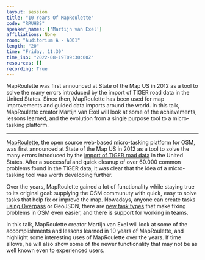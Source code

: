 ```yaml
---
layout: session
title: "10 Years Of MapRoulette"
code: "RRUH8S"
speaker_names: ['Martijn van Exel']
affiliations: None
room: "Auditorium A - A001"
length: "20"
time: "Friday, 11:30"
time_iso: "2022-08-19T09:30:00Z"
resources: []
recording: True
---
```


MapRoulette was first announced at State of the Map US in 2012 as a tool to solve the many errors introduced by the import of TIGER road data in the United States. Since then, MapRoulette has been used for map improvements and guided data imports around the world. In this talk, MapRoulette creator Martijn van Exel will look at some of the achievements, lessons learned, and the evolution from a single purpose tool to a micro-tasking platform.

<hr>

[MapRoulette](https://maproulette.org), the open source web-based micro-tasking platform for OSM, was first announced at State of the Map US in 2012 as a tool to solve the many errors introduced by the [import of TIGER road data](https://wiki.openstreetmap.org/wiki/TIGER) in the United States. After a successful and quick cleanup of over 60.000 common problems found in the TIGER data, it was clear that the idea of a micro-tasking tool was worth developing further. 

Over the years, MapRoulette gained a lot of functionality while staying true to its original goal: supplying the OSM communuty with quick, easy to solve tasks that help fix or improve the map. Nowadays, anyone can create tasks [using Overpass](https://learn.maproulette.org/documentation/using-overpass-to-create-challenges/#content) or GeoJSON, there are [new task types](https://learn.maproulette.org/documentation/creating-cooperative-challenges/#content) that make fixing problems in OSM even easier, and there is support for working in teams.

In this talk, MapRoulette creator Martijn van Exel will look at some of the accomplishments and lessons learned in 10 years of MapRoulette, and highlight some interesting uses of MapRoulette over the years. If time allows, he will also show some of the newer functionality that may not be as well known even to experienced users.

